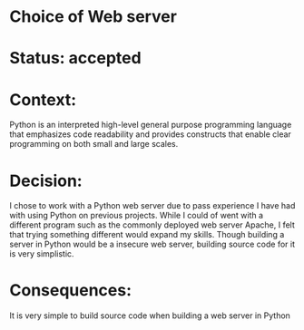# Choice of Web server

# Status: accepted

# Context:

Python is an interpreted high-level general purpose programming language that 
emphasizes code readability and provides constructs that enable clear programming
on both small and large scales.  

# Decision:

I chose to work with a Python web server due to pass experience I have had with 
using Python on previous projects. While I could of went with a different program 
such as the commonly deployed web server Apache, I felt that trying something
different would expand my skills. Though building a server in Python would be a 
insecure web server, building source code for it is very simplistic.  

# Consequences:

It is very simple to build source code when building a web server in Python  

